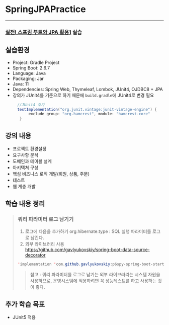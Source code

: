# SpringJPAPractice

--------------------------------
### [실전! 스프링 부트와 JPA 활용1](https://www.inflearn.com/course/%EC%8A%A4%ED%94%84%EB%A7%81%EB%B6%80%ED%8A%B8-JPA-%ED%99%9C%EC%9A%A9-1/dashboard) 실습 <br>

## 실습환경<br>

- Project: Gradle Project
- Spring Boot: 2.6.7
- Language: Java
- Packaging: Jar
- Java: 11
- Dependencies: Spring Web, Thymeleaf, Lombok, JUnit4, OJDBC8 + JPA
- 강의가 JUnit4를 기준으로 하기 때문에 `build.gradle`에 JUnit4로 변경 필요
  ```java
    //JUnit4 추가 
    testImplementation("org.junit.vintage:junit-vintage-engine") {
         exclude group: "org.hamcrest", module: "hamcrest-core"
     }

## 강의 내용<br>
- 프로젝트 환경설정
- 요구사항 분석
- 도메인과 테이블 설계
- 아키텍쳐 구성
- 핵심 비즈니스 로직 개발(회원, 상품, 주문)
- 테스트
- 웹 계층 개발


## 학습 내용 정리<br>

> ### 쿼리 파라미터 로그 남기기
> 1. 로그에 다음을 추가하기 org.hibernate.type : SQL 실행 파라미터를 로그로 남긴다.
> 2. 외부 라이브러리 사용</br>
     https://github.com/gavlyukovskiy/spring-boot-data-source-decorator
> ```java 
> 'implementation 'com.github.gavlyukovskiy:p6spy-spring-boot-starter:1.5.6' 
> ```
>> 참고 : 쿼리 파라미터를 로그로 남기는 외부 라이브러리는 시스템 자원을 사용하므로, 운영시스템에 적용하려면 꼭 성능테스트를 하고 사용하는 것이 좋다. 

## 추가 학습 목표<br>
- JUnit5 적용
